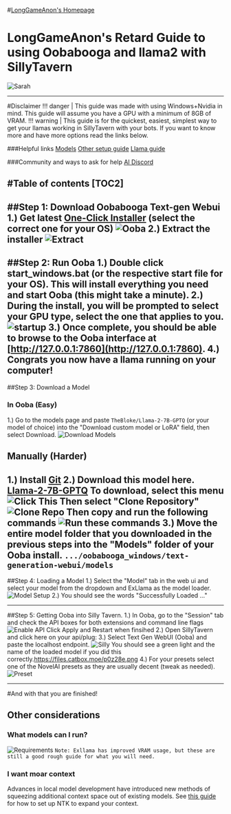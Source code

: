 #[LongGameAnon's Homepage](https://rentry.org/LongGameAnon)
# LongGameAnon's Retard Guide to using Oobabooga and llama2 with SillyTavern
![Sarah](https://i.imgur.com/t2CzlAm.png)

---------------
#Disclaimer
!!! danger | This guide was made with using Windows+Nvidia in mind. This guide will assume you have a GPU with a minimum of 8GB of VRAM.
!!! warning | This guide is for the quickest, easiest, simplest way to get your llamas working in SillyTavern with your bots. If you want to know more and have more options read the links below.

###Helpful links
[Models](https://rentry.org/lmg_models)
[Other setup guide](https://rentry.org/local_llm_guide)
[Llama guide](https://rentry.org/TESFT-LLaMa)

###Community and ways to ask for help
[AI Discord](https://discord.gg/UkfGrsFe9D)

#Table of contents
[TOC2]
---------------------
##Step 1: Download Oobabooga Text-gen Webui
1.) Get latest [One-Click Installer](https://github.com/oobabooga/text-generation-webui#one-click-installers) (select the correct one for your OS)
![Ooba](https://files.catbox.moe/jawghz.png)
2.) Extract the installer
![Extract](https://files.catbox.moe/rjhkyo.png)
-------------------------

##Step 2: Run Ooba
1.) **Double click start_windows.bat** (or the respective start file for your OS). This will install everything you need and start Ooba (this might take a minute).
2.) During the install, you will be prompted to select your GPU type, select the one that applies to you.
![startup](https://files.catbox.moe/nbv0hb.png)
3.) Once complete, you should be able to browse to the Ooba interface at [http://127.0.0.1:7860](http://127.0.0.1:7860).
4.) Congrats you now have a llama running on your computer!
-----------------------------

##Step 3: Download a Model

### In Ooba (Easy)
1.) Go to the models page and paste `TheBloke/Llama-2-7B-GPTQ`  (or your model of choice) into the "Download custom model or LoRA" field, then select Download. 
![Download Models](https://files.catbox.moe/sxkman.png)
## Manually (Harder)
1.) Install [Git](https://git-scm.com/downloads)
2.) Download this model here. [Llama-2-7B-GPTQ](https://huggingface.co/TheBloke/Llama-2-7B-GPTQ/tree/main)
To download, select this menu
![Click This](https://files.catbox.moe/ywdywp.png)
Then select "Clone Repository"
![Clone Repo](https://files.catbox.moe/43izz3.png) 
Then copy and run the following commands
![Run these commands](https://files.catbox.moe/6ayb6b.png) 
3.) Move the entire model folder that you downloaded in the previous steps into the "Models" folder of your Ooba install.
`.../oobabooga_windows/text-generation-webui/models`
---------------------------------

##Step 4: Loading a Model
1.) Select the "Model" tab in the web ui and select your model from the dropdown and ExLlama as the model loader. 
![Model Setup](https://files.catbox.moe/h3788o.png)
2.) You should see the words "Successfully Loaded ..." 

------------------------
##Step 5:  Getting Ooba into Silly Tavern.
1.) In Ooba, go to the "Session" tab and check the API boxes for both extensions and command line flags 
![Enable API](https://files.catbox.moe/zsuwla.png)
Click Apply and Restart when finsihed 
2.) Open SillyTavern and click here on your api/plug:
3.) Select Text Gen WebUI (Ooba) and paste the localhost endpoint.
![Silly](https://files.catbox.moe/p0z28e.png)
 You should see a green light and the name of the loaded model if you did this correctly.https://files.catbox.moe/p0z28e.png
4.) For your presets select one of the NovelAI presets as they are usually decent (tweak as needed). 
![Preset](https://files.catbox.moe/9vvvcc.png)

-------------------------

#And with that you are finished!

## Other considerations
### What models can I run?
![Requirements](https://files.catbox.moe/cerk3j.png)
`Note: Exllama has improved VRAM usage, but these are still a good rough guide for what you will need.`

### I want moar context
Advances in local model development have introduced new methods of squeezing additional context space out of existing models.
See [this guide](https://rentry.org/u6iic) for how to set up NTK to expand your context.